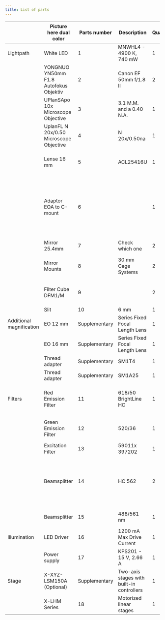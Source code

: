 ```yaml
---
title: List of parts 
---
```


|                          | Picture here dual color                 | Parts number  | Description                    | Quantity | Price 1 unit | Vendor                                                                                                                                                             | Link                                                                                                                                                                                                                                                                                                                                                                                                                                                     |
| ------------------------ | --------------------------------------- | ------------- | ------------------------------ | -------- | ------------ | ------------------------------------------------------------------------------------------------------------------------------------------------------------------ | -------------------------------------------------------------------------------------------------------------------------------------------------------------------------------------------------------------------------------------------------------------------------------------------------------------------------------------------------------------------------------------------------------------------------------------------------------- |
| Lightpath                | White LED                               | 1             | MNWHL4 - 4900 K, 740 mW        | 1        | 155.69       | Thorlabs                                                                                                                                                           | [https://www.thorlabs.de/thorproduct.cfm?partnumber=MNWHL4](https://www.thorlabs.de/thorproduct.cfm?partnumber=MNWHL4)                                                                                                                                                                                                                                                                                                                                   |
|                          | YONGNUO YN50mm F1.8 Autofokus Objektiv  | 2             | Canon EF 50mm f/1.8 II         | 2        | 100          | YONGNUO                                                                                                                                                            | [https://www.amazon.com/](https://www.amazon.com/)                                                                                                                                                                                                                                                                                                                                                                                                       |
|                          | UPlanSApo 10x Microscope Objective      | 3             | 3.1 M.M. and a 0.40 N.A.       | 1        | 1.778        | Olympus                                                                                                                                                            | [https://microscopecentral.com/products/olympus-uplansapo-10x-microscope-objective](https://microscopecentral.com/products/olympus-uplansapo-10x-microscope-objective)                                                                                                                                                                                                                                                                                   |
|                          | UplanFL N 20x/0.50 Microscope Objective | 4             | N 20x/0.50na                   | 1        | 1.162        | Olympus                                                                                                                                                            | [https://spectraservices.com/product/1-u2b5252.html](https://spectraservices.com/product/1-u2b5252.html)                                                                                                                                                                                                                                                                                                                                                 |
|                          | Lense 16 mm                             | 5             | ACL25416U                      | 1        | 28.59        | Thorlabs                                                                                                                                                           | [https://www.thorlabs.de/thorproduct.cfm?partnumber=ACL25416U-A](https://www.thorlabs.de/thorproduct.cfm?partnumber=ACL25416U-A)                                                                                                                                                                                                                                                                                                                         |
|                          | Adaptor EOA to C-mount                  | 6             |                                | 1        | 39           | Kipon                                                                                                                                                              | [https://www.amazon.com/Kipon-Canon-Mount-Camera-Adapter/dp/B00X94AQ12/ref=sr_1_5?crid=1UP8MOVSZ8S3K&keywords=canon+EF+to+c-mount+kipon+bayonet&qid=1654184403&sprefix=canon+ef+to+c-mount+kipon+bayonet%2Caps%2C153&sr=8-5](https://www.amazon.com/Kipon-Canon-Mount-Camera-Adapter/dp/B00X94AQ12/ref=sr_1_5?crid=1UP8MOVSZ8S3K&keywords=canon+EF+to+c-mount+kipon+bayonet&qid=1654184403&sprefix=canon+ef+to+c-mount+kipon+bayonet%2Caps%2C153&sr=8-5) |
|                          | Mirror 25.4mm                           | 7             | Check which one                | 2        |              | Thorlabs                                                                                                                                                           |                                                                                                                                                                                                                                                                                                                                                                                                                                                          |
|                          | Mirror Mounts                           | 8             | 30 mm Cage Systems             | 2        | 140.58       | Thorlabs                                                                                                                                                           | [https://www.thorlabs.com/newgrouppage9.cfm?objectgroup_id=6813](https://www.thorlabs.com/newgrouppage9.cfm?objectgroup_id=6813)                                                                                                                                                                                                                                                                                                                         |
|                          | Filter Cube  DFM1/M                     | 9             |                                | 2        | 377.79       | Thorlabs                                                                                                                                                           | [https://www.thorlabs.com/newgrouppage9.cfm?objectgroup_id=12315](https://www.thorlabs.com/newgrouppage9.cfm?objectgroup_id=12315)                                                                                                                                                                                                                                                                                                                       |
|                          | Slit                                    | 10            | 6 mm                           | 1        | 0.1          | Monika.slit                                                                                                                                                        | https.//Monika-Slit-Production.com                                                                                                                                                                                                                                                                                                                                                                                                                       |
| Additional magnification | EO 12 mm                                | Supplementary | Series Fixed Focal Length Lens | 1        | 225          | Edmund                                                                                                                                                             | [https://www.edmundoptics.eu/p/12mm-uc-series-fixed-focal-length-lens/2969/](https://www.edmundoptics.eu/p/12mm-uc-series-fixed-focal-length-lens/2969/)                                                                                                                                                                                                                                                                                                 |
|                          | EO 16 mm                                | Supplementary | Series Fixed Focal Length Lens | 1        | 326          | Edmund                                                                                                                                                             | [https://www.edmundoptics.com/p/16mm-c-series-fixed-focal-length-lens/16525/](https://www.edmundoptics.com/p/16mm-c-series-fixed-focal-length-lens/16525/)                                                                                                                                                                                                                                                                                               |
|                          | Thread adapter                          | Supplementary | SM1T4                          | 1        | 26.42        | Thorlabs                                                                                                                                                           | [https://www.thorlabs.com/thorproduct.cfm?partnumber=SM1T4](https://www.thorlabs.com/thorproduct.cfm?partnumber=SM1T4)                                                                                                                                                                                                                                                                                                                                   |
|                          | Thread adapter                          | Supplementary | SM1A25                         | 1        | 20.03        | Thorlabs                                                                                                                                                           | [https://www.thorlabs.de/thorproduct.cfm?partnumber=SM1A25](https://www.thorlabs.de/thorproduct.cfm?partnumber=SM1A25)                                                                                                                                                                                                                                                                                                                                   |
| Filters                  | Red Emission Filter                     | 11            | 618/50 BrightLine HC           | 1        | 406          | Semrock                                                                                                                                                            | [https://www.ahf.de/produkte/spektralanalytik-photonik/optische-filter/einzelfilter/bandpass-filter/600-699-nm/1959/618/50-brightline-hc](https://www.ahf.de/produkte/spektralanalytik-photonik/optische-filter/einzelfilter/bandpass-filter/600-699-nm/1959/618/50-brightline-hc)                                                                                                                                                                       |
|                          | Green Emission Filter                   | 12            | 520/36                         | 1        | 310          | Edmund                                                                                                                                                             | [https://www.edmundoptics.eu/p/520nm-cwl-25mm-dia-36nm-bandwidth-od-6-fluorescence-filter/21570/](https://www.edmundoptics.eu/p/520nm-cwl-25mm-dia-36nm-bandwidth-od-6-fluorescence-filter/21570/)                                                                                                                                                                                                                                                       |
|                          | Excitation Filter                       | 13            | 59011x 397202                  | 1        | 400          | Chroma                                                                                                                                                             | [https://www.chroma.com/products/parts/59011x](https://www.chroma.com/products/parts/59011x)                                                                                                                                                                                                                                                                                                                                                             |
|                          | Beamsplitter                            | 14            | HC 562                         | 2        | 306          | Semrock                                                                                                                                                            | [https://www.ahf.de/en/products/spectral-analysis-photonic/optical-filters/dichroic-beamsplitters/epi-fluorescence-beamsplitters/standard-beamsplitters/longpass/1883/beamsplitter-hc-562](https://www.ahf.de/en/products/spectral-analysis-photonic/optical-filters/dichroic-beamsplitters/epi-fluorescence-beamsplitters/standard-beamsplitters/longpass/1883/beamsplitter-hc-562)                                                                     |
|                          | Beamsplitter                            | 15            | 488/561 nm                     | 1        | 555          | Semrock                                                                                                                                                            | [https://www.idex-hs.com/store/product-detail/di01_r488_561_25x36/fl-006697](https://www.idex-hs.com/store/product-detail/di01_r488_561_25x36/fl-006697)                                                                                                                                                                                                                                                                                                 |
| Illumination             | LED Driver                              | 16            | 1200 mA Max Drive Current      | 1        | 316.53       | Thorlabs                                                                                                                                                           | [https://www.thorlabs.de/thorproduct.cfm?partnumber=LEDD1B](https://www.thorlabs.de/thorproduct.cfm?partnumber=LEDD1B)                                                                                                                                                                                                                                                                                                                                   |
|                          | Power supply                            | 17            | KPS201 - 15 V, 2.66 A          | 1        | 35.94        | Thorlabs                                                                                                                                                           | [https://www.thorlabs.de/thorproduct.cfm?partnumber=KPS201](https://www.thorlabs.de/thorproduct.cfm?partnumber=KPS201)                                                                                                                                                                                                                                                                                                                                   |
| Stage                    | X-XYZ-LSM150A (Optional)                | Supplementary | Two-axis stages with built-in controllers |1                              | 5.246    | Zaber        | [https://www.zaber.com/products/xy-xyz-gantry-systems/XY/specs?part=X-XY-LSM150A](https://www.zaber.com/products/xy-xyz-gantry-systems/XY/specs?part=X-XY-LSM150A) |
|                          | X-LHM Series                            | 18            | Motorized linear stages        | 1        | 3000         | Zaber                                                                                                                                                              | [https://www.zaber.com/products/linear-stages/X-LHM](https://www.zaber.com/products/linear-stages/X-LHM)                                                                                                                                                                                                                                                                                                                                                 |








